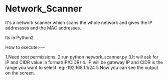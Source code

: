 # Network_Scanner
It's a network scanner which scans the whole network and gives the IP addressses and the MAC addresses.

Its in Python2

How to execute:---

1.Need root permissions.
2.run python network_scanner.py
3.It will ask for IP and CIDR value in format(IP/CIDR)
4. IP will be gateway IP and CIDR is the range you want to select.
      eg:-192.168.1.1/24
5.Now you can see the output on the screen.

